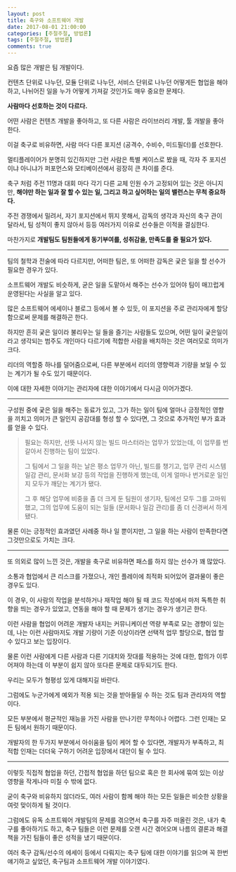 ```yaml
---
layout: post
title: 축구와 소프트웨어 개발
date: 2017-08-01 21:00:00
categories: [주절주절, 방법론]
tags: [주절주절, 방법론]
comments: true
---
```

요즘 많은 개발은 팀 개발이다.

컨텐츠 단위로 나누던, 모듈 단위로 나누던, 서비스 단위로 나누던 어떻게든 협업을 해야하고, 나뉘어진 일을 누가 어떻게 가져갈 것인가도 매우 중요한 문제다.

**사람마다 선호하는 것이 다르다.**

어떤 사람은 컨텐츠 개발을 좋아하고, 또 다른 사람은 라이브러리 개발, 툴 개발을 좋아한다.

이걸 축구로 비유하면, 사람 마다 다른 포지션 (공격수, 수비수, 미드필더)를 선호한다.


멀티플레이어가 분명히 있긴하지만 그런 사람은 특별 케이스로 봤을 때, 각자 주 포지션이냐 아니냐가 퍼포먼스와 모티베이션에서 굉장히 큰 차이를 준다.

축구 처럼 주전 11명과 대회 마다 각기 다른 교체 인원 수가 고정되어 있는 것은 아니지만, **해야만 하는 일과 잘 할 수 있는 일, 그리고 하고 싶어하는 일의 밸런스는 무척 중요하다.**

주전 경쟁에서 밀려서, 자기 포지션에서 뛰지 못해서, 감독의 생각과 자신의 축구 관이 달라서, 팀 성적이 좋지 않아서 등등 여러가지 이유로 선수들은 이적을 결심한다.

마찬가지로 **개발팀도 팀원들에게 동기부여를, 성취감을, 만족도를 줄 필요가 있다.**

---

팀의 철학과 전술에 따라 다르지만, 어떠한 팀은, 또 어떠한 감독은 궂은 일을 할 선수가 필요한 경우가 있다.

소프트웨어 개발도 비슷하게, 굳은 일을 도맡아서 해주는 선수가 있어야 팀이 매끄럽게 운영된다는 사실을 알고 있다.

많은 소프트웨어 에세이나 블로그 등에서 볼 수 있듯, 이 포지션을 주로 관리자에게 할당함으로써 문제를 해결하곤 한다. 

하지만 흔히 궂은 일이라 불리우는 일 들을 즐기는 사람들도 있으며, 어떤 일이 궂은일이라고 생각되는 범주도 개인마다 다르기에 적합한 사람을 배치하는 것은 여러모로 의미가 크다.

리더의 역할중 하나를 덜어줌으로써, 다른 부분에서 리더의 영향력과 기량을 보일 수 있는 계기가 될 수도 있기 때문이다.

이에 대한 자세한 이야기는 관리자에 대한 이야기에서 다시금 이어가겠다.

--- 

구성원 중에 궂은 일을 해주는 동료가 있고, 그가 하는 일이 팀에 얼마나 긍정적인 영향을 끼치고 의미가 큰 일인지 공감대를 형성 할 수 있다면, 그 것으로 추가적인 부가 효과를 얻을 수 있다.

>필요는 하지만, 선뜻 나서지 않는 빌드 마스터라는 업무가 있었는데, 이 업무를 번갈아서 진행하는 팀이 있었다.
>
>그 팀에서 그 일을 하는 날은 평소 업무가 아닌, 빌드를 챙기고, 업무 관리 시스템 일감 관리, 문서화 보강 등의 작업을 진행하게 했는데, 이게 얼마나 번거로운 일인지 모두가 깨닫는 계기가 됐다.
>
>그 후 해당 업무에 비중을 좀 더 크게 둔 팀원이 생기자, 팀에선 모두 그를 고마워했고, 그의 업무에 도움이 되는 일들 (문서화나 일감 관리)를 좀 더 신경써서 하게 됐다.

물론 이는 긍정적인 효과였던 사례중 하나 일 뿐이지만, 그 일을 하는 사람이 만족한다면 그것만으로도 가치는 크다.


--- 

또 의외로 많이 느낀 것은, 개발을 축구로 비유하면 패스를 하지 않는 선수가 꽤 많았다.

소통과 협업에서 큰 리스크를 가졌으나, 개인 플레이에 최적화 되어있어 결과물이 좋은 경우도 있다.

이 경우, 이 사람의 작업을 분석하거나 재작업 해야 될 때 코드 작성에서 마저 독특한 취향을 띄는 경우가 있었고, 연동을 해야 할 때 문제가 생기는 경우가 생기곤 한다.

이런 사람을 협업이 어려운 개발자 내지는 커뮤니케이션 역량 부족로 모는 경향이 있는데, 나는 이런 사람마저도 개발 기량이 기준 이상이라면 선택적 업무 할당으로, 협업 할 수 있다고 보는 입장이다.

물론 이런 사람에게 다른 사람과 다른 기대치와 잣대를 적용하는 것에 대한, 합의가 이루어져야 하는데 이 부분이 쉽지 않아 또다른 문제로 대두되기도 한다.

우리는 모두가 형평성 있게 대해지길 바란다.

그럼에도 누군가에게 예외가 적용 되는 것을 받아들일 수 하는 것도 팀과 관리자의 역할이다.

모든 부분에서 평균적인 재능을 가진 사람을 만나기란 무척이나 어렵다. 그런 인재는 모든 팀에서 원하기 때문이다.

개발자의 한 두가지 부분에서 아쉬움을 팀이 케어 할 수 있다면, 개발자가 부족하고, 최적합 인재는 더더욱 구하기 어려운 입장에서 대안이 될 수 있다.

---

이렇듯 직접적 협업을 하던, 간접적 협업을 하던 팀으로 혹은 한 회사에 묶여 있는 이상 영향을 작게나마 미칠 수 밖에 없다.


굳이 축구와 비유하지 않더라도, 여러 사람이 함께 해야 하는 모든 일들은 비슷한 상황을 여럿 맞이하게 될 것이다.


그럼에도 유독 소프트웨어 개발팀의 문제를 겪으면서 축구를 자주 떠올린 것은, 내가 축구를 좋아하기도 하고, 축구 팀들은 이런 문제를 오랜 시간 겪어오며 나름의 결론과 해결책을 가진 팀들이 좋은 성적을 냈기 때문이다.

여러 축구 감독/선수의 에세이 등에서  다뤄지는 축구 팀에 대한 이야기를 읽으며 꼭 한번 얘기하고 싶었던, 축구팀과 소프트웨어 개발 이야기였다.
